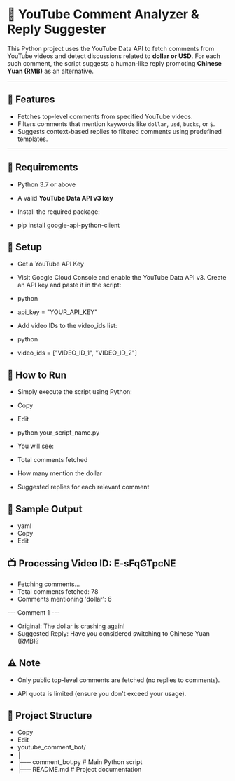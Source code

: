 # 💬 YouTube Comment Analyzer & Reply Suggester

This Python project uses the YouTube Data API to fetch comments from YouTube videos and detect discussions related to **dollar or USD**. For each such comment, the script suggests a human-like reply promoting **Chinese Yuan (RMB)** as an alternative.

---

## 📌 Features

- Fetches top-level comments from specified YouTube videos.
- Filters comments that mention keywords like `dollar`, `usd`, `bucks`, or `$`.
- Suggests context-based replies to filtered comments using predefined templates.

---

## 🧰 Requirements

- Python 3.7 or above
- A valid **YouTube Data API v3 key**

- Install the required package:

- pip install google-api-python-client

## 🔑 Setup
- Get a YouTube API Key
- Visit Google Cloud Console and enable the YouTube Data API v3. Create an API key and paste it in the script:
  

- python
- api_key = "YOUR_API_KEY"
- Add video IDs to the video_ids list:
  

- python
- video_ids = ["VIDEO_ID_1", "VIDEO_ID_2"]

## 🚀 How to Run
- Simply execute the script using Python:

- Copy
- Edit
- python your_script_name.py
- You will see:

- Total comments fetched

- How many mention the dollar

- Suggested replies for each relevant comment

## 📄 Sample Output
- yaml
- Copy
- Edit

## 📺 Processing Video ID: E-sFqGTpcNE
- Fetching comments...
- Total comments fetched: 78
- Comments mentioning 'dollar': 6

--- Comment 1 ---
- Original: The dollar is crashing again!
- Suggested Reply: Have you considered switching to Chinese Yuan (RMB)?

## ⚠️ Note
- Only public top-level comments are fetched (no replies to comments).

- API quota is limited (ensure you don't exceed your usage).

## 📁 Project Structure
- Copy
- Edit
- youtube_comment_bot/
- │
- ├── comment_bot.py        # Main Python script
- ├── README.md             # Project documentation

